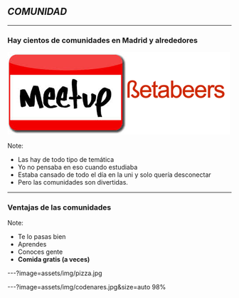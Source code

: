 ## *COMUNIDAD* 
---

### Hay cientos de comunidades en Madrid y alrededores

![comunidad](assets/img/meetupbetabeers.png)

Note:
- Las hay de todo tipo de temática
- Yo no pensaba en eso cuando estudiaba
- Estaba cansado de todo el día en la uni y solo quería desconectar
- Pero las comunidades son divertidas.
---

### Ventajas de las comunidades

Note:
- Te lo pasas bien
- Aprendes
- Conoces gente
- **Comida gratis (a veces)**

---?image=assets/img/pizza.jpg


---?image=assets/img/codenares.jpg&size=auto 98%

